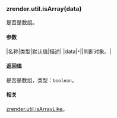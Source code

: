 ---
---

### zrender.util.isArray(data)

是否是数组。

#### 参数

|名称|类型|默认值|描述|
|data|`*`||判断对象。|

#### 返回值

是否是数组，类型：`boolean`。

#### 相关

[zrender.util.isArrayLike](#zrenderutilisarraylikedata)。
